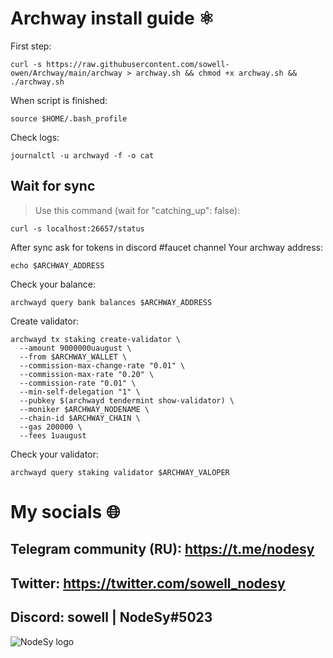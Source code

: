 # Archway install guide ⚛️

First step:
```shell
curl -s https://raw.githubusercontent.com/sowell-owen/Archway/main/archway > archway.sh && chmod +x archway.sh && ./archway.sh
```
When script is finished:
```shell
source $HOME/.bash_profile
```

Check logs:
```shell
journalctl -u archwayd -f -o cat
```

## Wait for sync

>Use this command (wait for "catching_up": false): 
```shell
curl -s localhost:26657/status
```

After sync ask for tokens in discord #faucet channel
Your archway address:
```shell
echo $ARCHWAY_ADDRESS
```

Check your balance:
```shell
archwayd query bank balances $ARCHWAY_ADDRESS
```

Create validator:
```shell
archwayd tx staking create-validator \
  --amount 9000000uaugust \
  --from $ARCHWAY_WALLET \
  --commission-max-change-rate "0.01" \
  --commission-max-rate "0.20" \
  --commission-rate "0.01" \
  --min-self-delegation "1" \
  --pubkey $(archwayd tendermint show-validator) \
  --moniker $ARCHWAY_NODENAME \
  --chain-id $ARCHWAY_CHAIN \
  --gas 200000 \
  --fees 1uaugust
```
Check your validator:
```shell
archwayd query staking validator $ARCHWAY_VALOPER
```

# My socials 🌐
## Telegram community (RU): https://t.me/nodesy

## Twitter: https://twitter.com/sowell_nodesy 

## Discord: sowell | NodeSy#5023

![NodeSy logo](https://user-images.githubusercontent.com/65121631/159547961-e6b559d5-de2f-44ad-a043-6a30127df154.png)
